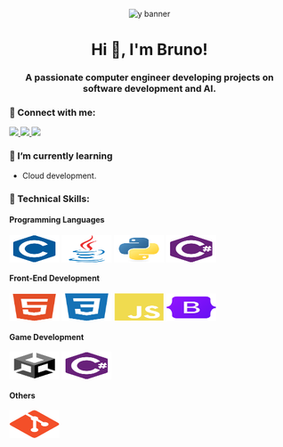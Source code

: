 <p align="center">
  <img width="700" height="300" src="https://user-images.githubusercontent.com/67275098/175830833-8df0db07-56cd-42d3-81a5-4d1e0da94f13.png" alt="y banner">
</p>
<h1 align="center">Hi 👋, I'm Bruno! </h1>
<h3 align="center">A passionate computer engineer developing projects on software development and AI.</h3>
<h3 align="left">🤝 Connect with me:</h3>
<p>
    <a href="https://github.com/brunobrunheroto/" target="_blank">
      <img src="https://img.shields.io/badge/GitHub-100000?style=for-the-badge&logo=github&logoColor=white" target="_blank">
    </a>
    <a href="https://linkedin.com/in/brunobrunheroto" target="_blank">
      <img src="https://img.shields.io/badge/LinkedIn-0077B5?style=for-the-badge&logo=linkedin&logoColor=white" target="_blank">
    </a>
    <a href="mailto:brunobrunheroto@gmail.com" target="_blank">
      <img src="https://img.shields.io/badge/Gmail-D14836?style=for-the-badge&logo=gmail&logoColor=white" target="_blank">
    </a>
</p>

<h3> 🌱 I’m currently learning</h3>

- Cloud development.

<h3>💼 Technical Skills: </h3>
<h4>Programming Languages</h4>
<p>
  <img margin-right="20" align="center" alt="C" height="50" width="90" src="https://raw.githubusercontent.com/devicons/devicon/master/icons/c/c-plain.svg"> 
  <img margin-right="20" align="center" alt="Java" height="50" width="90" src="https://raw.githubusercontent.com/devicons/devicon/master/icons/java/java-original.svg"> 
  <img margin-right="20" align="center" alt="Python" height="50" width="90" src="https://raw.githubusercontent.com/devicons/devicon/master/icons/python/python-original.svg"> 
  <img margin-right="20" align="center" alt="C#" height="50" width="90" src="https://raw.githubusercontent.com/devicons/devicon/master/icons/csharp/csharp-plain.svg"> 

</p>
<h4>Front-End Development</h4>
<p>
  <img margin-right="20" align="center" alt="HTML5" height="50" width="90" src="https://raw.githubusercontent.com/devicons/devicon/master/icons/html5/html5-plain.svg"> 
  <img margin-right="20" align="center" alt="CSS3" height="50" width="90" src="https://raw.githubusercontent.com/devicons/devicon/master/icons/css3/css3-plain.svg"> 
  <img margin-right="20" align="center" alt="Javascript" height="50" width="90" src="https://raw.githubusercontent.com/devicons/devicon/master/icons/javascript/javascript-plain.svg">
  <img margin-right="20" align="center" alt="CSS3" height="50" width="90" src="https://raw.githubusercontent.com/devicons/devicon/master/icons/bootstrap/bootstrap-original.svg"> 
</p>

<h4>Game Development</h4>
<p>
  <img margin-right="20" align="center" alt="Unity" height="50" width="90" src="https://raw.githubusercontent.com/devicons/devicon/master/icons/unity/unity-original.svg"> 
  <img margin-right="20" align="center" alt="C#" height="50" width="90" src="https://raw.githubusercontent.com/devicons/devicon/master/icons/csharp/csharp-plain.svg"> 
</p>
<h4>Others</h4>
<p>
  <img margin-right="20" align="center" alt="Git" height="50" width="90" src="https://raw.githubusercontent.com/devicons/devicon/master/icons/git/git-original.svg"> 

</p>

